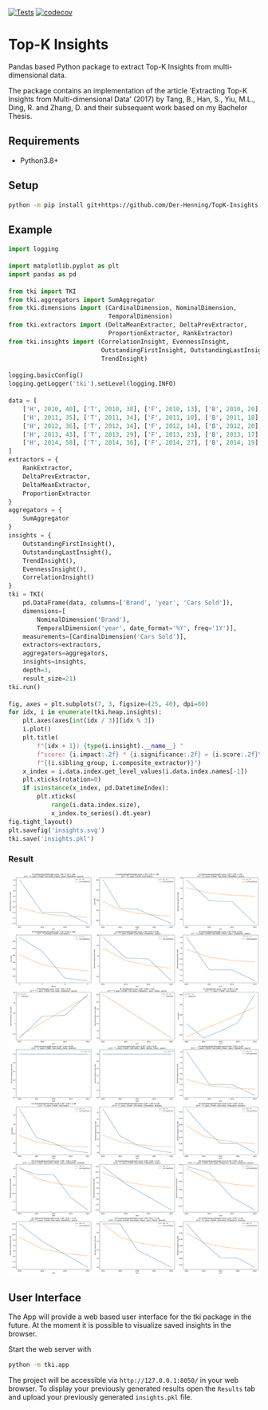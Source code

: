 [![Tests](https://github.com/Der-Henning/TopK-Insights/actions/workflows/tests.yml/badge.svg)](https://github.com/Der-Henning/TopK-Insights/actions/workflows/tests.yml)
[![codecov](https://codecov.io/github/Der-Henning/TopK-Insights/branch/main/graph/badge.svg?token=UhCvn9aoVm)](https://codecov.io/github/Der-Henning/TopK-Insights)

# Top-K Insights

Pandas based Python package to extract Top-K Insights from multi-dimensional data.

The package contains an implementation of the article 'Extracting Top-K Insights from Multi-dimensional Data' (2017) by Tang, B., Han, S., Yiu, M.L., Ding, R. and Zhang, D. and their subsequent work based on my Bachelor Thesis.

## Requirements

- Python3.8+

## Setup

````bash
python -m pip install git+https://github.com/Der-Henning/TopK-Insights
````

## Example

````Python
import logging

import matplotlib.pyplot as plt
import pandas as pd

from tki import TKI
from tki.aggregators import SumAggregator
from tki.dimensions import (CardinalDimension, NominalDimension,
                            TemporalDimension)
from tki.extractors import (DeltaMeanExtractor, DeltaPrevExtractor,
                            ProportionExtractor, RankExtractor)
from tki.insights import (CorrelationInsight, EvennessInsight,
                          OutstandingFirstInsight, OutstandingLastInsight,
                          TrendInsight)

logging.basicConfig()
logging.getLogger('tki').setLevel(logging.INFO)

data = [
    ['H', 2010, 40], ['T', 2010, 38], ['F', 2010, 13], ['B', 2010, 20],
    ['H', 2011, 35], ['T', 2011, 34], ['F', 2011, 10], ['B', 2011, 18],
    ['H', 2012, 36], ['T', 2012, 34], ['F', 2012, 14], ['B', 2012, 20],
    ['H', 2013, 43], ['T', 2013, 29], ['F', 2013, 23], ['B', 2013, 17],
    ['H', 2014, 58], ['T', 2014, 36], ['F', 2014, 27], ['B', 2014, 19]
]
extractors = {
    RankExtractor,
    DeltaPrevExtractor,
    DeltaMeanExtractor,
    ProportionExtractor
}
aggregators = {
    SumAggregator
}
insights = {
    OutstandingFirstInsight(),
    OutstandingLastInsight(),
    TrendInsight(),
    EvennessInsight(),
    CorrelationInsight()
}
tki = TKI(
    pd.DataFrame(data, columns=['Brand', 'year', 'Cars Sold']),
    dimensions=[
        NominalDimension('Brand'),
        TemporalDimension('year', date_format='%Y', freq='1Y')],
    measurements=[CardinalDimension('Cars Sold')],
    extractors=extractors,
    aggregators=aggregators,
    insights=insights,
    depth=3,
    result_size=21)
tki.run()

fig, axes = plt.subplots(7, 3, figsize=(25, 40), dpi=80)
for idx, i in enumerate(tki.heap.insights):
    plt.axes(axes[int(idx / 3)][idx % 3])
    i.plot()
    plt.title(
        f"{idx + 1}) {type(i.insight).__name__} "
        f"score: {i.impact:.2f} * {i.significance:.2f} = {i.score:.2f}\n"
        f"{(i.sibling_group, i.composite_extractor)}")
    x_index = i.data.index.get_level_values(i.data.index.names[-1])
    plt.xticks(rotation=0)
    if isinstance(x_index, pd.DatetimeIndex):
        plt.xticks(
            range(i.data.index.size),
            x_index.to_series().dt.year)
fig.tight_layout()
plt.savefig('insights.svg')
tki.save('insights.pkl')
````

### Result

![Insights](./insights.svg)

## User Interface

The App will provide a web based user interface for the tki package in the future.
At the moment it is possible to visualize saved insights in the browser.

Start the web server with

````bash
python -m tki.app
````

The project will be accessible via `http://127.0.0.1:8050/` in your web browser.
To display your previously generated results open the `Results` tab and upload your previously generated `insights.pkl` file.
